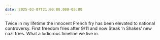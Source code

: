 ```yaml
---
date: 2025-03-07T21:00:00.000-05:00
---
```

Twice in my lifetime the innocent  French fry has been elevated to national controversy. First freedom fries after 9/11 and now Steak ‘n Shakes’ new nazi fries. What a ludicrous timeline we live in. 
